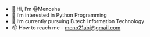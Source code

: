 - 👋 Hi, I’m @Menosha
- 👀 I’m interested in Python Programming
- 🌱 I’m currently pursuing B.tech Information Technology
- 📫 How to reach me - meno21abi@gmail.com

<!---
Menosha/Menosha is a ✨ special ✨ repository because its `README.md` (this file) appears on your GitHub profile.
You can click the Preview link to take a look at your changes.
--->
